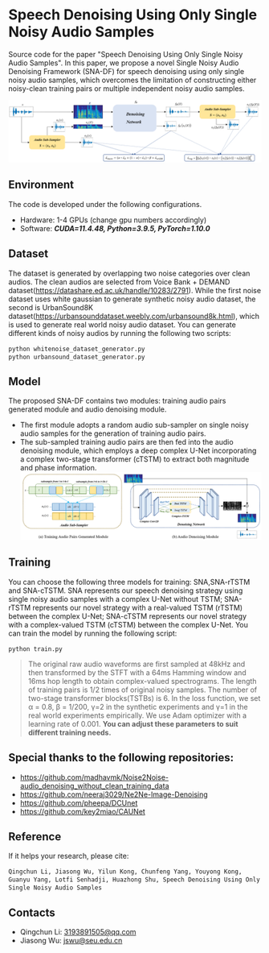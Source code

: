 # Speech Denoising Using Only Single Noisy Audio Samples

Source code for the paper "Speech Denoising Using Only Single Noisy Audio Samples". In this paper, we propose a novel Single Noisy Audio Denoising Framework (SNA-DF) for speech denoising using only single noisy audio samples, which overcomes the limitation of constructing either noisy-clean training pairs or multiple independent noisy audio samples.

![./SNA_DF.PNG](./SNA_DF.png)

## Environment

The code is developed under the following configurations.
- Hardware: 1-4 GPUs (change gpu numbers accordingly)
- Software: ***CUDA=11.4.48, Python=3.9.5, PyTorch=1.10.0***


## Dataset

The dataset is generated by overlapping two noise categories over clean audios. The clean audios are selected from Voice Bank + DEMAND dataset(https://datashare.ed.ac.uk/handle/10283/2791). While the first noise dataset uses white gaussian to generate synthetic noisy audio dataset, the second is UrbanSound8K dataset(https://urbansounddataset.weebly.com/urbansound8k.html), which is used to generate real world noisy audio dataset. You can generate different kinds of noisy audios by running the following two scripts:
```
python whitenoise_dataset_generator.py
python urbansound_dataset_generator.py
```

## Model

The proposed SNA-DF contains two modules: training audio pairs generated module and audio denoising module. 
- The first module adopts a random audio sub-sampler on single noisy audio samples for the generation of training audio pairs. 
- The sub-sampled training audio pairs are then fed into the audio denoising module, which employs a deep complex U-Net incorporating a complex two-stage transformer (cTSTM) to extract both magnitude and phase information.
![./models.PNG](./models.png)
## Training

You can choose the following three models for training: SNA,SNA-rTSTM and SNA-cTSTM. SNA represents our speech denoising strategy using single noisy audio samples with a complex U-Net without TSTM; SNA-rTSTM represents our novel strategy with a real-valued TSTM (rTSTM) between the complex U-Net; SNA-cTSTM represents our novel strategy with a complex-valued TSTM (cTSTM) between the complex U-Net. You can train the model by running the following script:
```
python train.py
```
> The original raw audio waveforms are first sampled at 48kHz and then transformed by the STFT with a 64ms Hamming window and 16ms hop length to obtain complex-valued spectrograms. The length of training pairs is 1/2 times of original noisy samples. The number of two-stage transformer blocks(TSTBs) is 6. In the loss function, we set α = 0.8, β = 1/200, γ=2 in the synthetic experiments and γ=1 in the real world experiments empirically. We use Adam optimizer with a learning rate of 0.001. **You can adjust these parameters to suit different training needs.**

## Special thanks to the following repositories:
- https://github.com/madhavmk/Noise2Noise-audio_denoising_without_clean_training_data
- https://github.com/neeraj3029/Ne2Ne-Image-Denoising
- https://github.com/pheepa/DCUnet
- https://github.com/key2miao/CAUNet

## Reference
If it helps your research, please cite:
```
Qingchun Li, Jiasong Wu, Yilun Kong, Chunfeng Yang, Youyong Kong, Guanyu Yang, Lotfi Senhadji, Huazhong Shu, Speech Denoising Using Only Single Noisy Audio Samples
```
## Contacts
- Qingchun Li: 3193891505@qq.com
- Jiasong Wu: jswu@seu.edu.cn